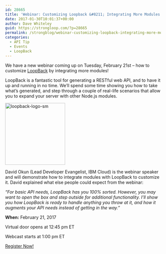 ```yaml
---
id: 28665
title: 'Webinar: Customizing Loopback &#8211; Integrating More Modules'
date: 2017-01-30T10:01:37+00:00
author: Dave Whiteley
guid: https://strongloop.com/?p=28665
permalink: /strongblog/webinar-customizing-loopback-integrating-more-modules/
categories:
  - API Tip
  - Events
  - LoopBack
---
```

We have a new webinar coming up on Tuesday, February 21st &#8211; how to customize [LoopBack](http://loopback.io/) by integrating more modules!

LoopBack is a fantastic tool for generating a RESTful web API, and to have it up and running in no time. We&#8217;ll spend some time showing you how to take what&#8217;s generated, and step through a couple of real-life scenarios that allow you to expand your server with other Node.js modules.
  
<!--more-->

[<img class="aligncenter size-full wp-image-26753" src="https://strongloop.com/wp-content/uploads/2014/07/loopback-logo-sm.png" alt="loopback-logo-sm" width="194" height="200" srcset="https://strongloop.com/wp-content/uploads/2014/07/loopback-logo-sm.png 194w, https://strongloop.com/wp-content/uploads/2014/07/loopback-logo-sm-36x36.png 36w" sizes="(max-width: 194px) 100vw, 194px" />](https://strongloop.com/wp-content/uploads/2014/07/loopback-logo-sm.png)

David Okun (Lead Developer Evangelist, IBM Cloud) is the webinar speaker and will demonstrate how to integrate modules with LoopBack to customize it. David explained what else people could expect from the webinar:

_“For basic API needs, LoopBack has you 100% sorted. However, you may want to open the box and step outside for additional functionality. I’ll show you how LoopBack is ready to handle anything you throw at it, and how it augments your API needs instead of getting in the way.&#8221;_

**When:** February 21, 2017
  
Virtual door opens at 12:45 pm ET
  
Webcast starts at 1:00 pm ET

[Register Now!](https://engage.vevent.com/rt/ibm~customizingloopback)